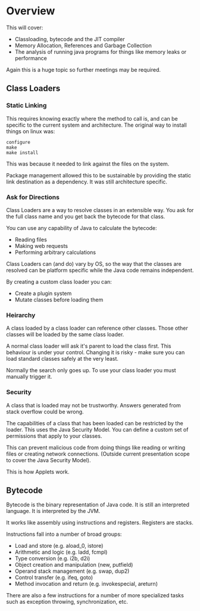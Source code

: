 Overview
========

This will cover:
 * Classloading, bytecode and the JIT compiler
 * Memory Allocation, References and Garbage Collection
 * The analysis of running java programs for things like memory leaks or performance

Again this is a huge topic so further meetings may be required.

Class Loaders
-------------

### Static Linking

This requires knowing exactly where the method to call is, and can be specific to the current system and architecture.
The original way to install things on linux was:

```
configure
make
make install
```

This was because it needed to link against the files on the system.

Package management allowed this to be sustainable by providing the static link destination as a dependency.
It was still architecture specific.

### Ask for Directions

Class Loaders are a way to resolve classes in an extensible way.
You ask for the full class name and you get back the bytecode for that class.

You can use any capability of Java to calculate the bytecode:
 * Reading files
 * Making web requests
 * Performing arbitrary calculations

Class Loaders can (and do) vary by OS, so the way that the classes are resolved can be platform specific while the Java code remains independent.

By creating a custom class loader you can:
 * Create a plugin system
 * Mutate classes before loading them

### Heirarchy

A class loaded by a class loader can reference other classes. Those other classes will be loaded by the same class loader.

A normal class loader will ask it's parent to load the class first.
This behaviour is under your control. Changing it is risky - make sure you can load standard classes safely at the very least.

Normally the search only goes up. To use your class loader you must manually trigger it.

### Security

A class that is loaded may not be trustworthy. Answers generated from stack overflow could be wrong.

The capabilities of a class that has been loaded can be restricted by the loader.
This uses the Java Security Model.
You can define a custom set of permissions that apply to your classes.

This can prevent malicious code from doing things like reading or writing files or creating network connections.
(Outside current presentation scope to cover the Java Security Model).

This is how Applets work.

Bytecode
--------

Bytecode is the binary representation of Java code.
It is still an interpreted language. It is interpreted by the JVM.

It works like assembly using instructions and registers. Registers are stacks.

Instructions fall into a number of broad groups:

 * Load and store (e.g. aload_0, istore)
 * Arithmetic and logic (e.g. ladd, fcmpl)
 * Type conversion (e.g. i2b, d2i)
 * Object creation and manipulation (new, putfield)
 * Operand stack management (e.g. swap, dup2)
 * Control transfer (e.g. ifeq, goto)
 * Method invocation and return (e.g. invokespecial, areturn)

There are also a few instructions for a number of more specialized tasks such as exception throwing, synchronization, etc.
